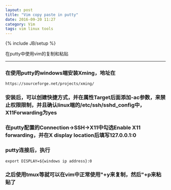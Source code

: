 ```yaml
---
layout: post
title: "Vim copy paste in putty"
date: 2016-09-20 11:27
category: Vim
tags: vim linux tools
---
```

{% include JB/setup %}

在putty中使用vim的复制和粘贴

------

### 在使用putty的windows端安装Xming，地址在
    https://sourceforge.net/projects/xming/

### 安装后，可以创建快捷方式，并在属性Target后面添加-ac参数，来禁止权限限制，并且确认linux端的/etc/ssh/sshd_config中，X11Forwarding为yes

### 在putty配置的Connection->SSH->X11中勾选Enable X11 forwarding，并在X display location后填写127.0.0.1:0

### putty连接后，执行
    export DISPLAY=${windows ip address}:0

### 之后使用tmux等就可以在vim中正常使用"+y来复制，然后"+p来粘贴了
